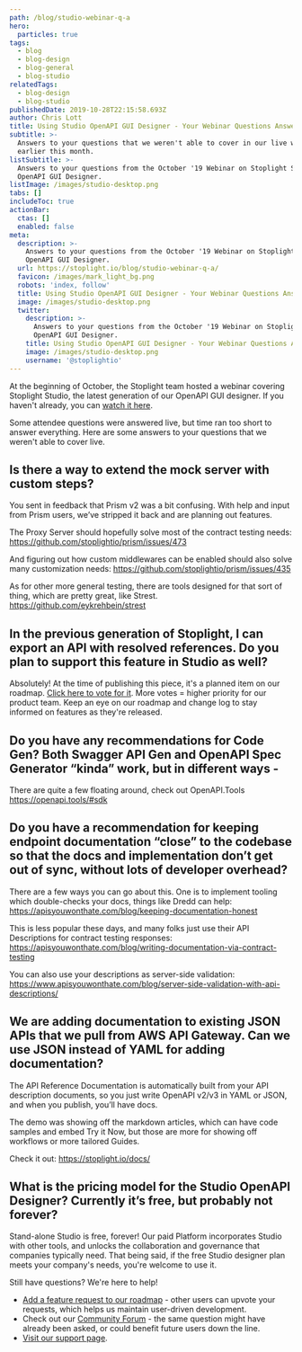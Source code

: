 ```yaml
---
path: /blog/studio-webinar-q-a
hero:
  particles: true
tags:
  - blog
  - blog-design
  - blog-general
  - blog-studio
relatedTags:
  - blog-design
  - blog-studio
publishedDate: 2019-10-28T22:15:58.693Z
author: Chris Lott
title: Using Studio OpenAPI GUI Designer - Your Webinar Questions Answered
subtitle: >-
  Answers to your questions that we weren't able to cover in our live webinar
  earlier this month.
listSubtitle: >-
  Answers to your questions from the October '19 Webinar on Stoplight Studio
  OpenAPI GUI Designer.
listImage: /images/studio-desktop.png
tabs: []
includeToc: true
actionBar:
  ctas: []
  enabled: false
meta:
  description: >-
    Answers to your questions from the October '19 Webinar on Stoplight Studio
    OpenAPI GUI Designer.
  url: https://stoplight.io/blog/studio-webinar-q-a/
  favicon: /images/mark_light_bg.png
  robots: 'index, follow'
  title: Using Studio OpenAPI GUI Designer - Your Webinar Questions Answered
  image: /images/studio-desktop.png
  twitter:
    description: >-
      Answers to your questions from the October '19 Webinar on Stoplight Studio
      OpenAPI GUI Designer.
    title: Using Studio OpenAPI GUI Designer - Your Webinar Questions Answered
    image: /images/studio-desktop.png
    username: '@stoplightio'
---
```

At the beginning of October, the Stoplight team hosted a webinar covering Stoplight Studio, the latest generation of our OpenAPI GUI designer. If you haven't already, you can [watch it here](https://stoplight.io/video/studio-webinar).

Some attendee questions were answered live, but time ran too short to answer everything. Here are some answers to your questions that we weren't able to cover live.

## Is there a way to extend the mock server with custom steps?

You sent in feedback that Prism v2 was a bit confusing. With  help and input from Prism users, we’ve stripped it back and are planning out features.

The Proxy Server should hopefully solve most of the contract testing needs: <https://github.com/stoplightio/prism/issues/473>

And figuring out how custom middlewares can be enabled should also solve many customization needs: <https://github.com/stoplightio/prism/issues/435>

As for other more general testing, there are tools designed for that sort of thing, which are pretty great, like Strest. <https://github.com/eykrehbein/strest>

## In the previous generation of Stoplight, I can export an API with resolved references. Do you plan to support this feature in Studio as well?

Absolutely! At the time of publishing this piece, it's a planned item on our roadmap. [Click here to vote for it](https://bit.ly/2pU1PFc).  More votes = higher priority for our product team. Keep an eye on our roadmap and change log to stay informed on features as they're released.

## Do you have any recommendations for Code Gen? Both Swagger API Gen and OpenAPI Spec Generator “kinda” work, but in different ways -

There are quite a few floating around, check out OpenAPI.Tools <https://openapi.tools/#sdk>

## Do you have a recommendation for keeping endpoint documentation “close” to the codebase so that the docs and implementation don’t get out of sync, without lots of developer overhead?

There are a few ways you can go about this. One is to implement tooling which double-checks your docs, things like Dredd can help: <https://apisyouwonthate.com/blog/keeping-documentation-honest>

This is less popular these days, and many folks just use their API Descriptions for contract testing responses: <https://apisyouwonthate.com/blog/writing-documentation-via-contract-testing>

You can also use your descriptions as server-side validation: <https://www.apisyouwonthate.com/blog/server-side-validation-with-api-descriptions/>

## We are adding documentation to existing JSON APIs that we pull from AWS API Gateway. Can we use JSON instead of YAML for adding documentation?

The API Reference Documentation is automatically built from your API description documents, so you just write OpenAPI v2/v3 in YAML or JSON, and when you publish, you’ll have docs.

The demo was showing off the markdown articles, which can have code samples and embed Try it Now, but those are more for showing off workflows or more tailored Guides.

Check it out: <https://stoplight.io/docs/>

## What is the pricing model for the Studio OpenAPI Designer? Currently it’s free, but probably not forever?

Stand-alone Studio is free, forever! Our paid Platform incorporates Studio with other tools, and unlocks the collaboration and governance that companies typically need. That being said, if the free Studio designer plan meets your company's needs, you're welcome to use it.

Still have questions? We're here to help!

* [Add a feature request to our roadmap](https://stoplight.io/p/roadmap) - other users can upvote your requests, which helps us maintain user-driven development.
* Check out our [Community Forum](https://community.stoplight.io) - the same question might have already been asked, or could benefit future users down the line.
* [Visit our support page](https://support.stoplight.io).
